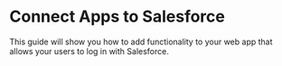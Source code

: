 # Connect Apps to Salesforce
This guide will show you how to add functionality to your web app that allows your users to log in with Salesforce. 
